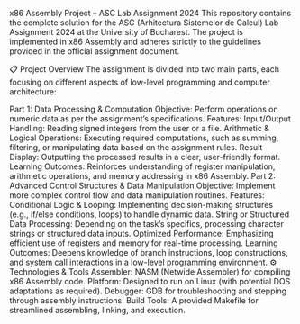x86 Assembly Project – ASC Lab Assignment 2024
This repository contains the complete solution for the ASC (Arhitectura Sistemelor de Calcul) Lab Assignment 2024 at the University of Bucharest. The project is implemented in x86 Assembly and adheres strictly to the guidelines provided in the official assignment document.

📋 Project Overview
The assignment is divided into two main parts, each focusing on different aspects of low-level programming and computer architecture:

  Part 1: Data Processing & Computation
Objective: Perform operations on numeric data as per the assignment’s specifications.
Features:
Input/Output Handling: Reading signed integers from the user or a file.
Arithmetic & Logical Operations: Executing required computations, such as summing, filtering, or manipulating data based on the assignment rules.
Result Display: Outputting the processed results in a clear, user-friendly format.
Learning Outcomes: Reinforces understanding of register manipulation, arithmetic operations, and memory addressing in x86 Assembly.
  Part 2: Advanced Control Structures & Data Manipulation
Objective: Implement more complex control flow and data manipulation routines.
Features:
  Conditional Logic & Looping: Implementing decision-making structures (e.g., if/else conditions, loops) to handle dynamic data.
String or Structured Data Processing: Depending on the task’s specifics, processing character strings or structured data inputs.
  Optimized Performance: Emphasizing efficient use of registers and memory for real-time processing.
Learning Outcomes: Deepens knowledge of branch instructions, loop constructions, and system call interactions in a low-level programming environment.
  ⚙️ Technologies & Tools
Assembler: NASM (Netwide Assembler) for compiling x86 Assembly code.
Platform: Designed to run on Linux (with potential DOS adaptations as required).
Debugger: GDB for troubleshooting and stepping through assembly instructions.
Build Tools: A provided Makefile for streamlined assembling, linking, and execution.
